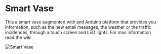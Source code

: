 Smart Vase
==========

This a smart vase augmented with and Arduino platform that provides you information, such as the new email messages, the weather or the traffic incidences, through a touch screen and LED lights. For mos information read the wiki

![Smart Vase](http://farm7.staticflickr.com/6107/6853278060_d075cfda72.jpg)
